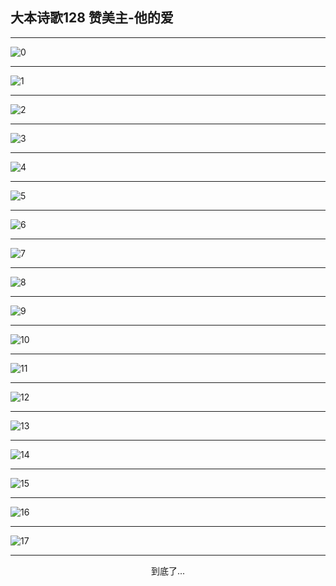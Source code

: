 
## 大本诗歌128 赞美主-他的爱
        
<div id="aplayer0"></div>

<div id="aplayer1"></div>

<div id="aplayer2"></div>

---

<img alt="0" data-original="/data/d0124/0">

---

<img alt="1" data-original="/data/d0124/1">

---

<img alt="2" data-original="/data/d0124/2">

---

<img alt="3" data-original="/data/d0124/3">

---

<img alt="4" data-original="/data/d0124/4">

---

<img alt="5" data-original="/data/d0124/5">

---

<img alt="6" data-original="/data/d0124/6">

---

<img alt="7" data-original="/data/d0124/7">

---

<img alt="8" data-original="/data/d0124/8">

---

<img alt="9" data-original="/data/d0124/9">

---

<img alt="10" data-original="/data/d0124/10">

---

<img alt="11" data-original="/data/d0124/11">

---

<img alt="12" data-original="/data/d0124/12">

---

<img alt="13" data-original="/data/d0124/13">

---

<img alt="14" data-original="/data/d0124/14">

---

<img alt="15" data-original="/data/d0124/15">

---

<img alt="16" data-original="/data/d0124/16">

---

<img alt="17" data-original="/data/d0124/17">

---

<p style="text-align: center">到底了...</p>

<script src="/js/dist-view.js"></script>

<script>
MAIN.id = 'd0124';
        
const ap0 = new APlayer({
    container: document.getElementById('aplayer0'),
    volume: 1,
    loop: 'none',
    preload: 'none',
    audio: [{
        name: 'D128.mp3',
        artist: '大本诗歌',
        url: 'https://res.wx.qq.com/voice/getvoice?mediaid=MzI0NTk3MDM5M18yMjQ3NTE5MTc5',
        cover: '/favicon'
    }]
});
const ap1 = new APlayer({
    container: document.getElementById('aplayer1'),
    volume: 1,
    loop: 'none',
    preload: 'none',
    audio: [{
        name: 'D128第一节领唱.mp3',
        artist: '大本诗歌',
        url: 'https://res.wx.qq.com/voice/getvoice?mediaid=MzI0NTk3MDM5M18yMjQ3NTE5MTgw',
        cover: '/favicon'
    }]
});
const ap2 = new APlayer({
    container: document.getElementById('aplayer2'),
    volume: 1,
    loop: 'none',
    preload: 'none',
    audio: [{
        name: 'D128教唱版.mp3',
        artist: '大本诗歌',
        url: 'https://res.wx.qq.com/voice/getvoice?mediaid=MzI0NTk3MDM5M18yMjQ3NTE5MTgx',
        cover: '/favicon'
    }]
});
</script>
